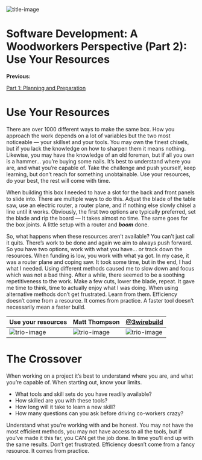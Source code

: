 ![title-image](https://raw.githubusercontent.com/mthomps4/posts/master/posts/software_development_a_woodworkers_perspective/images/part2/IMG_3957.jpg)

# Software Development: A Woodworkers Perspective (Part 2): Use Your Resources

**Previous:**

[Part 1: Planning and Preparation](./software_development_a_woodworkers_perspective_(part1)-planning_and_preperation.md)


# **Use Your Resources**

There are over 1000 different ways to make the same box. How you approach the work depends on a lot of variables but the two most noticeable — your skillset and your tools. You may own the finest chisels, but if you lack the knowledge on how to sharpen them it means nothing. Likewise, you may have the knowledge of an old foreman, but if all you own is a hammer… you’re buying some nails. It’s best to understand where you are, and what you’re capable of. Take the challenge and push yourself, keep learning, but don’t reach for something unobtainable. Use your resources, do your best, the rest will come with time.

When building this box I needed to have a slot for the back and front panels to slide into. There are multiple ways to do this. Adjust the blade of the table saw, use an electric router, a router plane, and if nothing else slowly chisel a line until it works. Obviously, the first two options are typically preferred, set the blade and rip the board — It takes almost no time. The same goes for the box joints. A little setup with a router and ***boom*** done.

So, what happens when these resources aren’t available? You can’t just call it quits. There’s work to be done and again we aim to always push forward. So you have two options, work with what you have… or track down the resources. When funding is low, you work with what ya got. In my case, it was a router plane and coping saw. It took some time, but in the end, I had what I needed. Using different methods caused me to slow down and focus which was not a bad thing. After a while, there seemed to be a soothing repetitiveness to the work. Make a few cuts, lower the blade, repeat. It gave me time to think, time to actually enjoy what I was doing. When using alternative methods don’t get frustrated. Learn from them. Efficiency doesn’t come from a resource. It comes from practice. A faster tool doesn’t necessarily mean a faster build.


 Use your resources | Matt Thompson | [@3wirebuild](https://instagram.com/3wirebuild)
--- | --- | ---
![trio-image](https://raw.githubusercontent.com/mthomps4/posts/master/posts/software_development_a_woodworkers_perspective/images/part2/IMG_3795.jpg)  | ![trio-image](https://raw.githubusercontent.com/mthomps4/posts/master/posts/software_development_a_woodworkers_perspective/images/part2/IMG_3814.jpg) | ![trio-image](https://raw.githubusercontent.com/mthomps4/posts/master/posts/software_development_a_woodworkers_perspective/images/part2/IMG_3815.jpg)


# **The Crossover**

When working on a project it’s best to understand where you are, and what you’re capable of. When starting out, know your limits.

- What tools and skill sets do you have readily available?
- How skilled are you with these tools?
- How long will it take to learn a new skill?
- How many questions can you ask before driving co-workers crazy?

Understand what you’re working with and be honest. You may not have the most efficient methods, you may not have access to all the tools, but if you’ve made it this far, you CAN get the job done. In time you’ll end up with the same results. Don’t get frustrated. Efficiency doesn’t come from a fancy resource. It comes from practice.